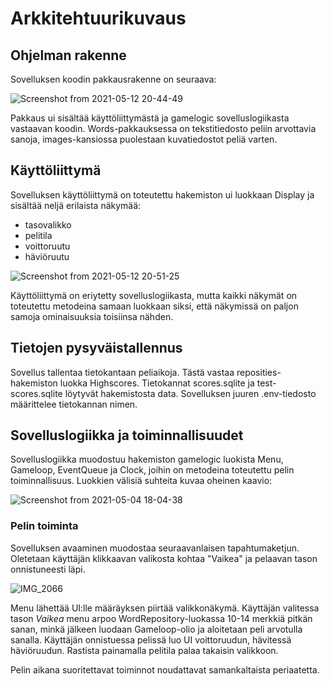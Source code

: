 # Arkkitehtuurikuvaus

## Ohjelman rakenne

Sovelluksen koodin pakkausrakenne on seuraava:

![Screenshot from 2021-05-12 20-44-49](https://user-images.githubusercontent.com/75749790/118020598-ec721b00-b362-11eb-9e80-286646bc1c55.png)

Pakkaus ui sisältää käyttöliittymästä ja gamelogic sovelluslogiikasta vastaavan koodin. Words-pakkauksessa on tekstitiedosto peliin arvottavia sanoja, images-kansiossa puolestaan kuvatiedostot peliä varten.

## Käyttöliittymä

Sovelluksen käyttöliittymä on toteutettu hakemiston ui luokkaan Display ja sisältää neljä erilaista näkymää:

- tasovalikko
- pelitila
- voittoruutu
- häviöruutu

![Screenshot from 2021-05-12 20-51-25](https://user-images.githubusercontent.com/75749790/118021423-e2045100-b363-11eb-8cdb-1640bdf0efe2.png)

Käyttöliittymä on eriytetty sovelluslogiikasta, mutta kaikki näkymät on toteutettu metodeina samaan luokkaan siksi, että näkymissä on paljon samoja ominaisuuksia toisiinsa nähden.

## Tietojen pysyväistallennus

Sovellus tallentaa tietokantaan peliaikoja. Tästä vastaa reposities-hakemiston luokka Highscores. Tietokannat scores.sqlite ja test-scores.sqlite löytyvät hakemistosta data. Sovelluksen juuren .env-tiedosto määrittelee tietokannan nimen.

## Sovelluslogiikka ja toiminnallisuudet

Sovelluslogiikka muodostuu hakemiston gamelogic luokista Menu, Gameloop, EventQueue ja Clock, joihin on metodeina toteutettu pelin toiminnallisuus. Luokkien välisiä suhteita kuvaa oheinen kaavio:

![Screenshot from 2021-05-04 18-04-38](https://user-images.githubusercontent.com/75749790/117025222-65d69180-ad03-11eb-8a38-78f8c6af072c.png)


### Pelin toiminta

Sovelluksen avaaminen muodostaa seuraavanlaisen tapahtumaketjun. Oletetaan käyttäjän klikkaavan valikosta kohtaa "Vaikea" ja pelaavan tason onnistuneesti läpi.

![IMG_2066](https://user-images.githubusercontent.com/75749790/116063586-cf182e00-a68d-11eb-9b94-49d8b703bdf2.jpg)

Menu lähettää UI:lle määräyksen piirtää valikkonäkymä. Käyttäjän valitessa tason _Vaikea_ menu arpoo WordRepository-luokassa 10-14 merkkiä pitkän sanan, minkä jälkeen luodaan Gameloop-olio ja aloitetaan peli arvotulla sanalla. Käyttäjän onnistuessa pelissä luo UI voittoruudun, hävitessä häviöruudun. Rastista painamalla pelitila palaa takaisin valikkoon.

Pelin aikana suoritettavat toiminnot noudattavat samankaltaista periaatetta.


